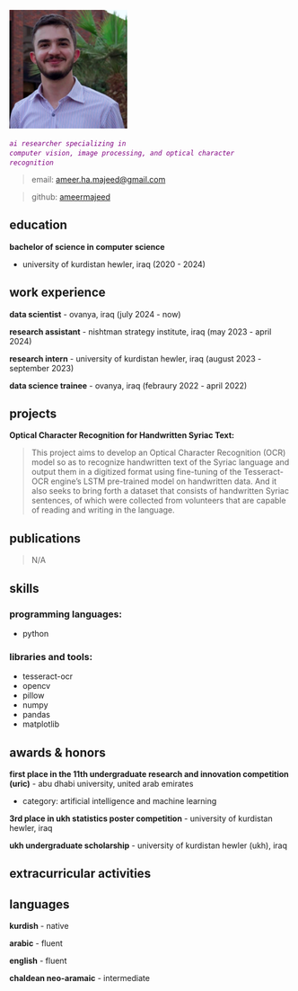 ![picture of me](image.png)

_<code style="color : purple">ai researcher specializing in computer vision, image processing, and optical character recognition</code>_

> email: [ameer.ha.majeed@gmail.com](ameer.ha.majeed@gmail.com)

> github: [ameermajeed](https://github.com/ameermajeed)

## education
__bachelor of science in computer science__
- university of kurdistan hewler, iraq (2020 - 2024)

## work experience
__data scientist__ - ovanya, iraq (july 2024 - now)

__research assistant__ - nishtman strategy institute, iraq (may 2023 - april 2024)

__research intern__ - university of kurdistan hewler, iraq (august 2023 - september 2023)

__data science trainee__ - ovanya, iraq (febraury 2022 - april 2022)

## projects
__Optical Character Recognition for Handwritten Syriac Text:__ 
> This project aims to develop an Optical Character Recognition (OCR) model so as to recognize handwritten text of the Syriac language and output them in a digitized format using fine-tuning of the Tesseract-OCR engine’s LSTM pre-trained model on handwritten data. And it also seeks to bring forth a dataset that consists of handwritten Syriac sentences, of which were collected from volunteers that are capable of reading and writing in the language.

## publications
> N/A

## skills
### programming languages:
* python

### libraries and tools:
* tesseract-ocr
* opencv
* pillow
* numpy
* pandas
* matplotlib

## awards & honors
__first place in the 11th undergraduate research and innovation competition (uric)__ - abu dhabi university, united arab emirates
* category: artificial intelligence and machine learning

__3rd place in ukh statistics poster competition__ - university of kurdistan hewler, iraq

__ukh undergraduate scholarship__ - university of kurdistan hewler (ukh), iraq

## extracurricular activities

## languages
__kurdish__ - native

__arabic__ - fluent

__english__ - fluent

__chaldean neo-aramaic__ - intermediate
